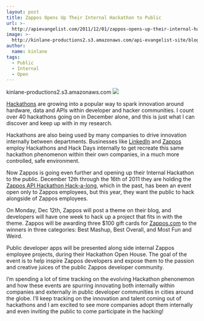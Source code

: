 ```yaml
---
layout: post
title: Zappos Opens Up Their Internal Hackathon to Public
url: >-
  http://apievangelist.com/2011/12/01/zappos-opens-up-their-internal-hackathon-to-public/
image: >-
  http://kinlane-productions2.s3.amazonaws.com/api-evangelist-site/blog/hackathon_is_coming_2.jpg
author:
  name: kinlane
tags:
  - Public
  - Internal
  - Open
---
```

kinlane-productions2.s3.amazonaws.com [![](http://kinlane-productions.s3.amazonaws.com/api-evangelist/zappos/hackathon_is_coming_2.jpg)](http://developer.zappos.com/blog/zappos-api-hackathon-hack-long-contest "Zappos API Hackathon")

[Hackathons](http://apievangelist.com/events/ "Hackathons") are growing into a popular way to spark innovation around hardware, data and APIs within developer and hacker communities. I count over 40 hackathons going on in December alone, and this is just what I can discover and keep up with in my research.

Hackathons are also being used by many companies to drive innovation internally between departments. Businesses like [LinkedIn](http://blog.linkedin.com/category/linkedin-hackdays/ "LinkedIn") and [Zappos](http://blog.programmableweb.com/2011/07/19/how-zappos-drives-internal-innovation-with-its-public-api/ "Zappos") employ Hackathons and Hack Days internally to get recreate this same hackathon phenomenon within their own companies, in a much more controlled, safe environment.

Now Zappos is going even further and opening up their Internal Hackathon to the public. December 12th through the 16th of 2011 they are holding the [Zappos API Hackathon Hack-a-long](http://developer.zappos.com/blog/zappos-api-hackathon-hack-long-contest "Zappos API Hackathon"), which in the past, has been an event open only to Zappos employees, but this year, they want the public to hack alongside of Zappos employees.

On Monday, Dec 12th, Zappos will post a theme on their blog, and developers will have one week to hack up a project that fits in with the theme. Zappos will be awarding three $100 gift cards for [Zappos.com](http://www.Zappos.com "Zappos.com") to the winners in three categories: Best Mashup, Best Overall, and Most Fun and Weird.

Public developer apps will be presented along side internal Zappos employee projects, during their Hackathon Open House. The goal of the event is to help inspire Zappos developers and expose them to the passion and creative juices of the public Zappos developer community.

I’m spending a lot of time tracking on the evolving Hackathon phenonemon and how these events are spurring innovating both internally within companies and externally in public developer communities in cities around the globe. I’ll keep tracking on the innovation and talent coming out of hackathons and I am excited to see more companies adopt them internally and even inviting the public to come participate in the hacking!
